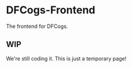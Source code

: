 # DFCogs-Frontend
The frontend for DFCogs.

## WIP

We're still coding it. This is just a temporary page!
